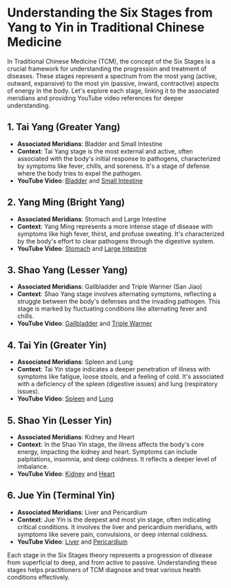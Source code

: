 # Understanding the Six Stages from Yang to Yin in Traditional Chinese Medicine

In Traditional Chinese Medicine (TCM), the concept of the Six Stages is a crucial framework for understanding the progression and treatment of diseases. These stages represent a spectrum from the most yang (active, outward, expansive) to the most yin (passive, inward, contractive) aspects of energy in the body. Let's explore each stage, linking it to the associated meridians and providing YouTube video references for deeper understanding.

## 1. Tai Yang (Greater Yang)
- **Associated Meridians**: Bladder and Small Intestine
- **Context**: Tai Yang stage is the most external and active, often associated with the body's initial response to pathogens, characterized by symptoms like fever, chills, and soreness. It's a stage of defense where the body tries to expel the pathogen.
- **YouTube Video**: [Bladder](https://www.youtube.com/shorts/YxYeOYOLOFU) and [Small Intestine](https://www.youtube.com/shorts/fBVBru2jWng)

## 2. Yang Ming (Bright Yang)
- **Associated Meridians**: Stomach and Large Intestine
- **Context**: Yang Ming represents a more intense stage of disease with symptoms like high fever, thirst, and profuse sweating. It's characterized by the body's effort to clear pathogens through the digestive system.
- **YouTube Video**: [Stomach](https://www.youtube.com/shorts/9nW75BMo2ro) and [Large Intestine](https://www.youtube.com/shorts/8_tch8dJEFo)

## 3. Shao Yang (Lesser Yang)
- **Associated Meridians**: Gallbladder and Triple Warmer (San Jiao)
- **Context**: Shao Yang stage involves alternating symptoms, reflecting a struggle between the body's defenses and the invading pathogen. This stage is marked by fluctuating conditions like alternating fever and chills.
- **YouTube Video**: [Gallbladder](https://www.youtube.com/shorts/jI__2oWxXgw) and [Triple Warmer](https://www.youtube.com/shorts/70PVIZKGcAk)

## 4. Tai Yin (Greater Yin)
- **Associated Meridians**: Spleen and Lung
- **Context**: Tai Yin stage indicates a deeper penetration of illness with symptoms like fatigue, loose stools, and a feeling of cold. It's associated with a deficiency of the spleen (digestive issues) and lung (respiratory issues).
- **YouTube Video**: [Spleen](https://www.youtube.com/shorts/L32CJA18znQ) and [Lung](https://www.youtube.com/shorts/dF3mO9DRvKY)

## 5. Shao Yin (Lesser Yin)
- **Associated Meridians**: Kidney and Heart
- **Context**: In the Shao Yin stage, the illness affects the body's core energy, impacting the kidney and heart. Symptoms can include palpitations, insomnia, and deep coldness. It reflects a deeper level of imbalance.
- **YouTube Video**: [Kidney](https://www.youtube.com/shorts/2piLY3FAGBM) and [Heart](https://www.youtube.com/shorts/r3ADOU1PkN8)

## 6. Jue Yin (Terminal Yin)
- **Associated Meridians**: Liver and Pericardium
- **Context**: Jue Yin is the deepest and most yin stage, often indicating critical conditions. It involves the liver and pericardium meridians, with symptoms like severe pain, convulsions, or deep internal coldness.
- **YouTube Video**: [Liver](https://www.youtube.com/watch?v=WasBYq0jiIE) and [Pericardium](https://www.youtube.com/shorts/Fom_5wwcj94)

Each stage in the Six Stages theory represents a progression of disease from superficial to deep, and from active to passive. Understanding these stages helps practitioners of TCM diagnose and treat various health conditions effectively.
